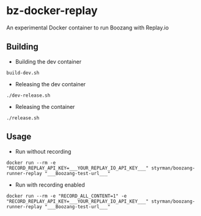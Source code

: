 # bz-docker-replay
An experimental Docker container to run Boozang with Replay.io

## Building

- Building the dev container

```
build-dev.sh 
```

- Releasing the dev container

```
./dev-release.sh
```


- Releasing the container

```
./release.sh
```

## Usage

- Run without recording
  
```
docker run --rm -e "RECORD_REPLAY_API_KEY=___YOUR_REPLAY_IO_API_KEY___" styrman/boozang-runner-replay "___Boozang-test-url___"
```

- Run with recording enabled
  
```
docker run --rm -e "RECORD_ALL_CONTENT=1" -e "RECORD_REPLAY_API_KEY=___YOUR_REPLAY_IO_API_KEY___" styrman/boozang-runner-replay "___Boozang-test-url___"
